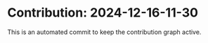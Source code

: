 # Contribution: 2024-12-16-11-30
This is an automated commit to keep the contribution graph active.
